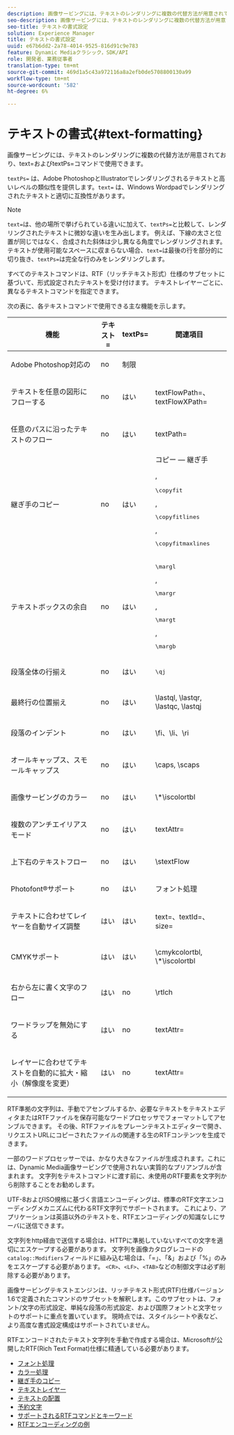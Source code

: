 ```yaml
---
description: 画像サービングには、テキストのレンダリングに複数の代替方法が用意されており、text=およびtextPs=コマンドで使用できます。
seo-description: 画像サービングには、テキストのレンダリングに複数の代替方法が用意されており、text=およびtextPs=コマンドで使用できます。
seo-title: テキストの書式設定
solution: Experience Manager
title: テキストの書式設定
uuid: e67b6dd2-2a78-4014-9525-816d91c9e783
feature: Dynamic Mediaクラシック，SDK/API
role: 開発者、業務従事者
translation-type: tm+mt
source-git-commit: 469d1a5c43a972116a8a2efb0de5708800130a99
workflow-type: tm+mt
source-wordcount: '582'
ht-degree: 6%

---
```



# テキストの書式{#text-formatting}

画像サービングには、テキストのレンダリングに複数の代替方法が用意されており、text=およびtextPs=コマンドで使用できます。

`textPs=` は、Adobe PhotoshopとIllustratorでレンダリングされるテキストと高いレベルの類似性を提供します。`text=` は、Windows Wordpadでレンダリングされたテキストと適切に互換性があります。

>[!NOTE]
>
>`text=`は、他の場所で挙げられている違いに加えて、`textPs=`と比較して、レンダリングされたテキストに微妙な違いを生み出します。 例えば、下線の太さと位置が同じではなく、合成された斜体は少し異なる角度でレンダリングされます。 テキストが使用可能なスペースに収まらない場合、`text=`は最後の行を部分的に切り抜き、`textPs=`は完全な行のみをレンダリングします。

すべてのテキストコマンドは、RTF（リッチテキスト形式）仕様のサブセットに基づいて、形式設定されたテキストを受け付けます。 テキストレイヤーごとに、異なるテキストコマンドを指定できます。

次の表に、各テキストコマンドで使用できる主な機能を示します。

<table id="table_9C41CBDA94C24805B538E5049B0137C6"> 
 <thead> 
  <tr> 
   <th class="entry"> <b> 機能</b> </th> 
   <th class="entry"> <b> テキスト=</b> </th> 
   <th class="entry"> <b> textPs=</b> </th> 
   <th class="entry"> <b> 関連項目</b> </th> 
  </tr> 
 </thead>
 <tbody> 
  <tr> 
   <td> <p> Adobe Photoshop対応の </p> </td> 
   <td> <p> no </p> </td> 
   <td> <p> 制限 </p> </td> 
   <td> <p> </p> </td> 
  </tr> 
  <tr> 
   <td> <p>テキストを任意の図形にフローする </p> </td> 
   <td> <p>no </p> </td> 
   <td> <p>はい </p> </td> 
   <td> <p>textFlowPath=、textFlowXPath= </p> </td> 
  </tr> 
  <tr> 
   <td> <p>任意のパスに沿ったテキストのフロー </p> </td> 
   <td> <p>no </p> </td> 
   <td> <p>はい </p> </td> 
   <td> <p>textPath= </p> </td> 
  </tr> 
  <tr> 
   <td> <p>継ぎ手のコピー </p> </td> 
   <td> <p>no </p> </td> 
   <td> <p>はい </p> </td> 
   <td> コピー — 継ぎ手 <p>, <pre>\copyfit</pre>, <pre>\copyfitlines</pre>, <pre>\copyfitmaxlines</pre> </p> </td> 
  </tr> 
  <tr> 
   <td> <p>テキストボックスの余白 </p> </td> 
   <td> <p>no </p> </td> 
   <td> <p>はい </p> </td> 
   <td> <p><pre>\margl</pre>, <pre>\margr</pre>, <pre>\margt</pre>, <pre>\margb</pre> </p> </td> 
  </tr> 
  <tr> 
   <td> <p>段落全体の行揃え </p> </td> 
   <td> <p>no </p> </td> 
   <td> <p>はい </p> </td> 
   <td> <p><pre>\qj</pre> </p> </td> 
  </tr> 
  <tr> 
   <td> <p>最終行の位置揃え </p> </td> 
   <td> <p>no </p> </td> 
   <td> <p>はい </p> </td> 
   <td> <p>\lastql, \lastqr, \lastqc, \lastqj </p> </td> 
  </tr> 
  <tr> 
   <td> <p>段落のインデント </p> </td> 
   <td> <p>no </p> </td> 
   <td> <p>はい </p> </td> 
   <td> <p>\fi、\li、\ri </p> </td> 
  </tr> 
  <tr> 
   <td> <p>オールキャップス、スモールキャップス </p> </td> 
   <td> <p>no </p> </td> 
   <td> <p>はい </p> </td> 
   <td> <p>\caps, \scaps </p> </td> 
  </tr> 
  <tr> 
   <td> <p>画像サービングのカラー </p> </td> 
   <td> <p>no </p> </td> 
   <td> <p>はい </p> </td> 
   <td> <p>\*\iscolortbl </p> </td> 
  </tr> 
  <tr> 
   <td> <p>複数のアンチエイリアスモード </p> </td> 
   <td> <p>no </p> </td> 
   <td> <p>はい </p> </td> 
   <td> <p>textAttr= </p> </td> 
  </tr> 
  <tr> 
   <td> <p>上下右のテキストフロー </p> </td> 
   <td> <p>no </p> </td> 
   <td> <p>はい </p> </td> 
   <td> <p>\stextFlow </p> </td> 
  </tr> 
  <tr> 
   <td> <p>Photofont®サポート </p> </td> 
   <td> <p>no </p> </td> 
   <td> <p>はい </p> </td> 
   <td> フォント処理 </td> 
  </tr> 
  <tr> 
   <td> <p>テキストに合わせてレイヤーを自動サイズ調整 </p> </td> 
   <td> <p>はい </p> </td> 
   <td> <p>はい </p> </td> 
   <td> <p>text=、textId=、size= </p> </td> 
  </tr> 
  <tr> 
   <td> <p>CMYKサポート </p> </td> 
   <td> <p>はい </p> </td> 
   <td> <p>はい </p> </td> 
   <td> <p>\cmykcolortbl, \*\iscolortbl </p> </td> 
  </tr> 
  <tr> 
   <td> <p>右から左に書く文字のフロー </p> </td> 
   <td> <p>はい </p> </td> 
   <td> <p>no </p> </td> 
   <td> <p>\rtlch </p> </td> 
  </tr> 
  <tr> 
   <td> <p>ワードラップを無効にする </p> </td> 
   <td> <p>はい </p> </td> 
   <td> <p>no </p> </td> 
   <td> <p>textAttr= </p> </td> 
  </tr> 
  <tr> 
   <td> <p>レイヤーに合わせてテキストを自動的に拡大・縮小（解像度を変更） </p> </td> 
   <td> <p>はい </p> </td> 
   <td> <p>no </p> </td> 
   <td> <p>textAttr= </p> </td> 
  </tr> 
 </tbody> 
</table>

RTF準拠の文字列は、手動でアセンブルするか、必要なテキストをテキストエディタまたはRTFファイルを保存可能なワードプロセッサでフォーマットしてアセンブルできます。 その後、RTFファイルをプレーンテキストエディターで開き、リクエストURLにコピーされたファイルの関連する生のRTFコンテンツを生成できます。

一部のワードプロセッサーでは、かなり大きなファイルが生成されます。これには、Dynamic Media画像サービングで使用されない実質的なプリアンブルが含まれます。 文字列をテキストコマンドに渡す前に、未使用のRTF要素を文字列から削除することをお勧めします。

UTF-8およびISO規格に基づく言語エンコーディングは、標準のRTF文字エンコーディングメカニズムに代わるRTF文字列でサポートされます。 これにより、アプリケーションは英語以外のテキストを、RTFエンコーディングの知識なしにサーバに送信できます。

文字列をhttp経由で送信する場合は、HTTPに準拠していないすべての文字を適切にエスケープする必要があります。 文字列を画像カタログレコードの`catalog::Modifiers`フィールドに組み込む場合は、「=」、「&amp;」および「%」のみをエスケープする必要があります。 `<CR>`、`<LF>`、`<TAB>`などの制御文字は必ず削除する必要があります。

画像サービングテキストエンジンは、リッチテキスト形式(RTF)仕様バージョン1.6で定義されたコマンドのサブセットを解釈します。このサブセットは、フォント/文字の形式設定、単純な段落の形式設定、および国際フォントと文字セットのサポートに重点を置いています。 現時点では、スタイルシートや表など、より高度な書式設定構成はサポートされていません。

RTFエンコードされたテキスト文字列を手動で作成する場合は、Microsoftが公開したRTF(Rich Text Format)仕様に精通している必要があります。

* [フォント処理](r-font-handling.md)
* [カラー処理](r-color-handling.md)
* [継ぎ手のコピー](r-copy-fitting.md)
* [テキストレイヤー](r-text-layers.md)
* [テキストの配置](r-text-positioning.md)
* [予約文字](r-reserved-characters.md)
* [サポートされるRTFコマンドとキーワード](c-supported-rtf-commands-and-keywords/c-supported-rtf-commands-and-keywords.md)
* [RTFエンコーディングの例](r-rtf-encoding-examples.md)

